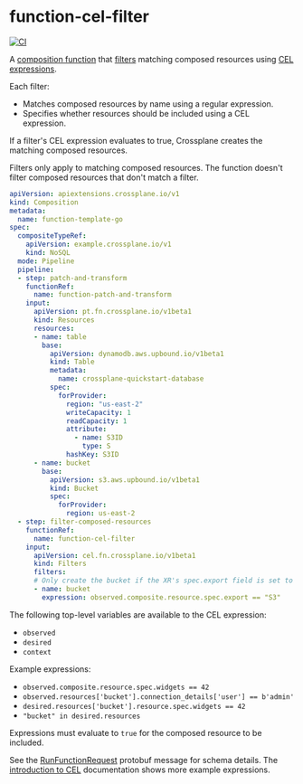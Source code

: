 # function-cel-filter
[![CI](https://github.com/crossplane-contrib/function-cel-filter/actions/workflows/ci.yml/badge.svg)](https://github.com/crossplane-contrib/function-cel-filter/actions/workflows/ci.yml)

A [composition function][functions] that [filters][filter] matching composed
resources using [CEL expressions][cel].

Each filter:

* Matches composed resources by name using a regular expression.
* Specifies whether resources should be included using a CEL expression.

If a filter's CEL expression evaluates to true, Crossplane creates the matching
composed resources.

Filters only apply to matching composed resources. The function doesn't filter
composed resources that don't match a filter. 

```yaml
apiVersion: apiextensions.crossplane.io/v1
kind: Composition
metadata:
  name: function-template-go
spec:
  compositeTypeRef:
    apiVersion: example.crossplane.io/v1
    kind: NoSQL
  mode: Pipeline
  pipeline:
  - step: patch-and-transform
    functionRef:
      name: function-patch-and-transform
    input:
      apiVersion: pt.fn.crossplane.io/v1beta1
      kind: Resources
      resources:
      - name: table
        base:
          apiVersion: dynamodb.aws.upbound.io/v1beta1
          kind: Table
          metadata:
            name: crossplane-quickstart-database
          spec:
            forProvider:
              region: "us-east-2"
              writeCapacity: 1
              readCapacity: 1
              attribute:
                - name: S3ID
                  type: S
              hashKey: S3ID
      - name: bucket
        base:
          apiVersion: s3.aws.upbound.io/v1beta1
          kind: Bucket
          spec:
            forProvider:
              region: us-east-2
  - step: filter-composed-resources
    functionRef:
      name: function-cel-filter
    input:
      apiVersion: cel.fn.crossplane.io/v1beta1
      kind: Filters
      filters:
      # Only create the bucket if the XR's spec.export field is set to "S3".
      - name: bucket
        expression: observed.composite.resource.spec.export == "S3"
```


 The following top-level variables are available to the CEL expression:

 * `observed`
 * `desired`
 * `context`

 Example expressions:

 * `observed.composite.resource.spec.widgets == 42`
 * `observed.resources['bucket'].connection_details['user'] == b'admin'`
 * `desired.resources['bucket'].resource.spec.widgets == 42`
 * `"bucket" in desired.resources`

 Expressions must evaluate to `true` for the composed resource to be included.

 See the [RunFunctionRequest][proto] protobuf message for schema details. The
 [introduction to CEL][cel-intro] documentation shows more example expressions.

[functions]: https://docs.crossplane.io/latest/concepts/composition-functions
[cel]: https://github.com/google/cel-spec
[filter]: https://en.wikipedia.org/wiki/Filter_(higher-order_function)
[proto]: https://buf.build/crossplane/crossplane/docs/main:apiextensions.fn.proto.v1beta1#apiextensions.fn.proto.v1beta1.RunFunctionRequest
[cel-intro]: https://github.com/google/cel-spec/blob/master/doc/intro.md
